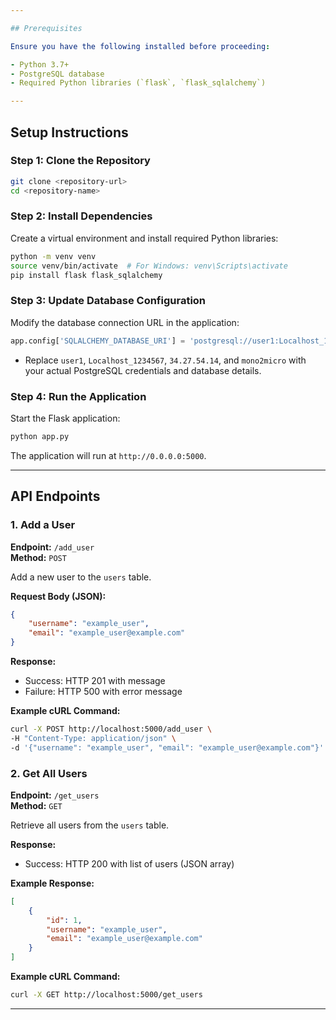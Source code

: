 ```yaml
---

## Prerequisites

Ensure you have the following installed before proceeding:

- Python 3.7+
- PostgreSQL database
- Required Python libraries (`flask`, `flask_sqlalchemy`)

---
```


## Setup Instructions

### Step 1: Clone the Repository

```bash
git clone <repository-url>
cd <repository-name>
```

### Step 2: Install Dependencies

Create a virtual environment and install required Python libraries:

```bash
python -m venv venv
source venv/bin/activate  # For Windows: venv\Scripts\activate
pip install flask flask_sqlalchemy
```

### Step 3: Update Database Configuration

Modify the database connection URL in the application:

```python
app.config['SQLALCHEMY_DATABASE_URI'] = 'postgresql://user1:Localhost_1234567@34.27.54.14:5432/mono2micro'
```
- Replace `user1`, `Localhost_1234567`, `34.27.54.14`, and `mono2micro` with your actual PostgreSQL credentials and database details.

### Step 4: Run the Application

Start the Flask application:

```bash
python app.py
```

The application will run at `http://0.0.0.0:5000`.

---

## API Endpoints

### 1. Add a User

**Endpoint:** `/add_user`  
**Method:** `POST`

Add a new user to the `users` table.

**Request Body (JSON):**
```json
{
    "username": "example_user",
    "email": "example_user@example.com"
}
```

**Response:**
- Success: HTTP 201 with message
- Failure: HTTP 500 with error message

**Example cURL Command:**
```bash
curl -X POST http://localhost:5000/add_user \
-H "Content-Type: application/json" \
-d '{"username": "example_user", "email": "example_user@example.com"}'
```

### 2. Get All Users

**Endpoint:** `/get_users`  
**Method:** `GET`

Retrieve all users from the `users` table.

**Response:**
- Success: HTTP 200 with list of users (JSON array)

**Example Response:**
```json
[
    {
        "id": 1,
        "username": "example_user",
        "email": "example_user@example.com"
    }
]
```

**Example cURL Command:**
```bash
curl -X GET http://localhost:5000/get_users
```

---

